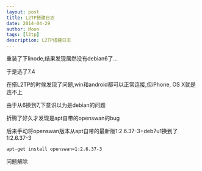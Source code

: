 ```yaml
---
layout: post
title: L2TP搭建日志
date: 2014-04-29
author: Moon
tags: [l2tp]
description: L2TP搭建日志
---
```


重装了下linode,结果发现居然没有debian6了...

于是选了7.4

在搭L2TP的时候发现了问题,win和android都可以正常连接,但iPhone, OS X就是连不上

由于从6换到7,下意识以为是debian的问题

折腾了好久才发现是apt自带的openswan的bug

后来手动将openswan版本从apt自带的最新版1:2.6.37-3+deb7u1换到了1:2.6.37-3
```bash
apt-get install openswan=1:2.6.37-3
```
问题解除